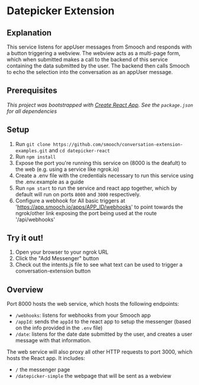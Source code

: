 # Datepicker Extension

## Explanation

This service listens for appUser messages from Smooch and responds with a button triggering a webview. The webview acts as a multi-page form, which when submitted makes a call to the backend of this service containing the data submitted by the user. The backend then calls Smooch to echo the selection into the conversation as an appUser message.

## Prerequisites

_This project was bootstrapped with [Create React App](https://github.com/facebookincubator/create-react-app)._
_See the `package.json` for all dependencies_

## Setup

1. Run `git clone https://github.com/smooch/conversation-extension-examples.git` and `cd datepicker-react`
2. Run `npm install`
3. Expose the port you're running this service on (8000 is the deafult) to the web (e.g. using a service like ngrok.io)
4. Create a .env file with the credentials necessary to run this service using the .env.example as a guide
5. Run `npm start` to run the service and react app together, which by default will run on ports `8000` and `3000` respectively.
6. Configure a webhook for All basic triggers at 'https://app.smooch.io/apps/APP_ID/webhooks' to point towards the ngrok/other link exposing the port being used at the route '/api/webhooks'

## Try it out!

1. Open your browser to your ngrok URL
2. Click the "Add Messenger" button
3. Check out the intents.js file to see what text can be used to trigger a conversation-extension button

## Overview

Port 8000 hosts the web service, which hosts the following endpoints:
- `/webhooks`: listens for webhooks from your Smooch app
- `/appId`: sends the `appId` to the react app to setup the messenger (based on the info provided in the `.env` file)
- `/date`: listens for the date date submitted by the user, and creates a user message with that information.

The web service will also proxy all other HTTP requests to port 3000, which hosts the React app. It includes:
- `/` the messenger page
- `/datepicker-simple` the webpage that will be sent as a webview

